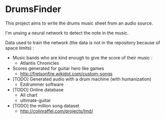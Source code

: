 # DrumsFinder
This project aims to write the drums music sheet from an audio source.

I'm unsing a neural network to detect the note in the music. 

Data used to train the network (the data is not in the repository because of space limits) :
- Music bands who are kind enough to give the score of their music :
  - Atlantis Chronicles
- Scores generated for guitar hero like games
  - http://fretsonfire.wikidot.com/custom-songs
- [TODO] Generated audio with a drum machine (with humanization)
  - Ezdrummer software
- [TODO] Online database
  - All chart
  - ultimate-guitar
- [TODO] the million song dataset
  - http://colinraffel.com/projects/lmd/

